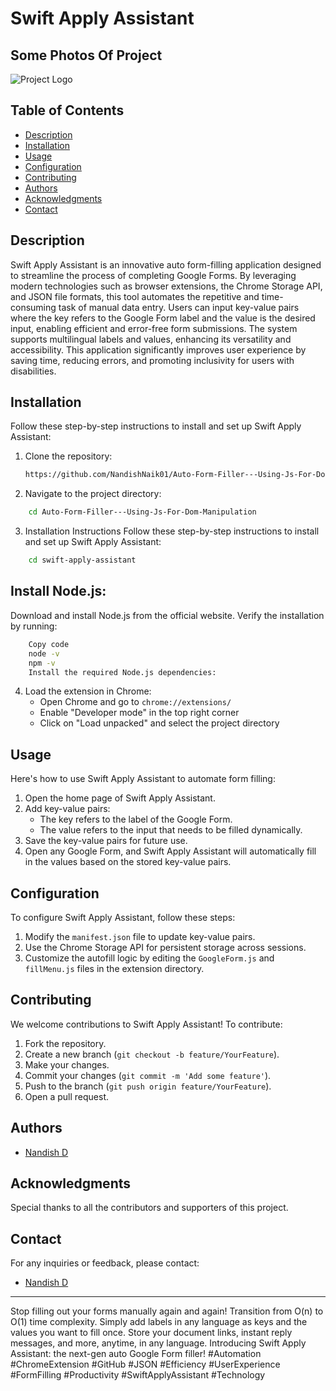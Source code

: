 # Swift Apply Assistant

## Some Photos Of Project

![Project Logo]([https://drive.google.com/drive/folders/1DvB1AkdM7u_J_eunRqqJqjbFbbc9dCnA?usp=sharing](https://drive.google.com/file/d/1MAw6qZDq9cxcjcjsATfxYsMa-fwpvXaU/view?usp=drive_link))

## Table of Contents

- [Description](#description)
- [Installation](#installation)
- [Usage](#usage)
- [Configuration](#configuration)
- [Contributing](#contributing)
- [Authors](#authors)
- [Acknowledgments](#acknowledgments)
- [Contact](#contact)

## Description

Swift Apply Assistant is an innovative auto form-filling application designed to streamline the process of completing Google Forms. By leveraging modern technologies such as browser extensions, the Chrome Storage API, and JSON file formats, this tool automates the repetitive and time-consuming task of manual data entry. Users can input key-value pairs where the key refers to the Google Form label and the value is the desired input, enabling efficient and error-free form submissions. The system supports multilingual labels and values, enhancing its versatility and accessibility. This application significantly improves user experience by saving time, reducing errors, and promoting inclusivity for users with disabilities.

## Installation

Follow these step-by-step instructions to install and set up Swift Apply Assistant:

1. Clone the repository:

   ```bash
   https://github.com/NandishNaik01/Auto-Form-Filler---Using-Js-For-Dom-Manipulation.git
   ```

2. Navigate to the project directory:

```bash
    cd Auto-Form-Filler---Using-Js-For-Dom-Manipulation
```

3. Installation Instructions
   Follow these step-by-step instructions to install and set up Swift Apply Assistant:

```bash
    cd swift-apply-assistant
```

## Install Node.js:

Download and install Node.js from the official website.
Verify the installation by running:

```bash
    Copy code
    node -v
    npm -v
    Install the required Node.js dependencies:
```

4. Load the extension in Chrome:
   - Open Chrome and go to `chrome://extensions/`
   - Enable "Developer mode" in the top right corner
   - Click on "Load unpacked" and select the project directory

## Usage

Here's how to use Swift Apply Assistant to automate form filling:

1. Open the home page of Swift Apply Assistant.
2. Add key-value pairs:
   - The key refers to the label of the Google Form.
   - The value refers to the input that needs to be filled dynamically.
3. Save the key-value pairs for future use.
4. Open any Google Form, and Swift Apply Assistant will automatically fill in the values based on the stored key-value pairs.

## Configuration

To configure Swift Apply Assistant, follow these steps:

1. Modify the `manifest.json` file to update key-value pairs.
2. Use the Chrome Storage API for persistent storage across sessions.
3. Customize the autofill logic by editing the `GoogleForm.js` and `fillMenu.js` files in the extension directory.

## Contributing

We welcome contributions to Swift Apply Assistant! To contribute:

1. Fork the repository.
2. Create a new branch (`git checkout -b feature/YourFeature`).
3. Make your changes.
4. Commit your changes (`git commit -m 'Add some feature'`).
5. Push to the branch (`git push origin feature/YourFeature`).
6. Open a pull request.

## Authors

- [Nandish D](https://www.linkedin.com/in/nandish-d-naik-39a785257/)

## Acknowledgments

Special thanks to all the contributors and supporters of this project.

## Contact

For any inquiries or feedback, please contact:

- [Nandish D](naik.nandishd@gmail.com)

---

Stop filling out your forms manually again and again! Transition from O(n) to O(1) time complexity. Simply add labels in any language as keys and the values you want to fill once. Store your document links, instant reply messages, and more, anytime, in any language. Introducing Swift Apply Assistant: the next-gen auto Google Form filler! #Automation #ChromeExtension #GitHub #JSON #Efficiency #UserExperience #FormFilling #Productivity #SwiftApplyAssistant #Technology
